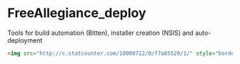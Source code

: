 FreeAllegiance_deploy
=====================

Tools for build automation (Bitten), installer creation (NSIS) and auto-deployment

```html
<img src="http://c.statcounter.com/10000712/0/f7a85520/1/" style="border:none;">
```